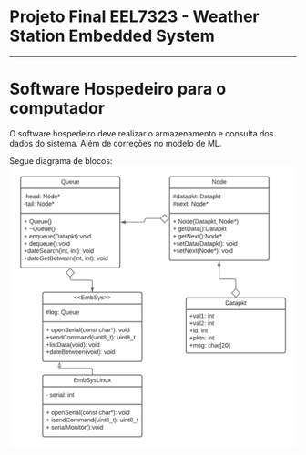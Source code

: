 # Projeto Final EEL7323 - Weather Station Embedded System

-----

# Software Hospedeiro para o computador

O software hospedeiro deve realizar o armazenamento e consulta dos dados do sistema. Além de correções no modelo de ML. 

Segue diagrama de blocos:
![alt text](https://github.com/GOAguiar99/EEL7323-Projeto_Final/blob/master/Code/Host_Computer_Software/Diagrama%20em%20branco.png)


